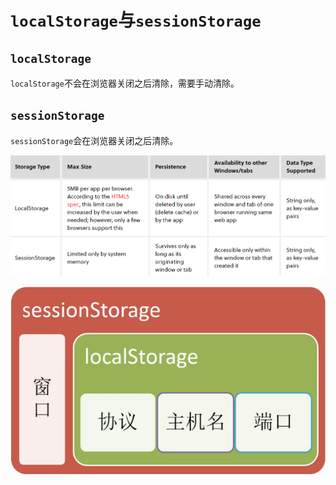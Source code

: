 # `localStorage`与`sessionStorage`

## `localStorage`

`localStorage`不会在浏览器关闭之后清除，需要手动清除。

## `sessionStorage`

`sessionStorage`会在浏览器关闭之后清除。

![](/img/0041.png)

![](/img/0049.png)


